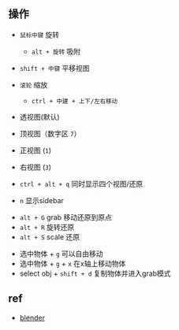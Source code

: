
## 操作

+ `鼠标中键` 旋转
    + `alt + 旋转` 吸附

+ `shift + 中键` 平移视图

+ `滚轮`  缩放
    + `ctrl + 中建 + 上下/左右移动`

<!-- 视图 -->
+ 透视图(默认)

+ 顶视图（数字区 `7`）

+ 正视图 (`1`)

+ 右视图 (`3`)

+ `ctrl + alt + q` 同时显示四个视图/还原

<!-- layout -->
+ `n` 显示sidebar

<!-- 还原 -->
+ `alt + G` grab 移动还原到原点
+ `alt + R` 旋转还原
+ `alt + S` scale 还原

<!-- grab -->
+ 选中物体 + `g` 可以自由移动
+ 选中物体 + `g` + `x` 在x轴上移动物体
+ select obj + `shift + d` 复制物体并进入grab模式


## ref

+ [blender](https://docs.blender.org/manual/zh-hans/dev/modeling/modifiers/introduction.html)
